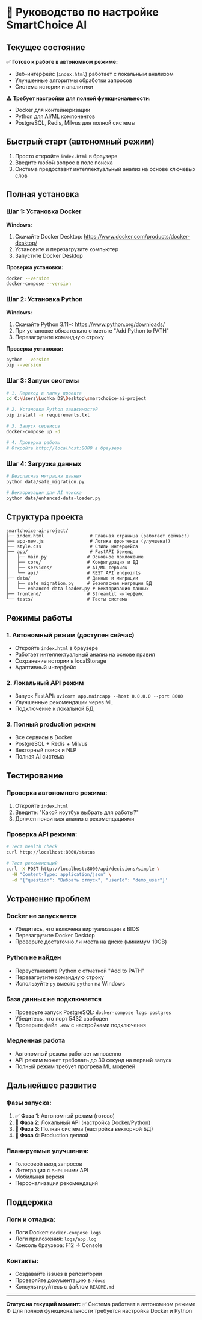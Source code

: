 # 🚀 Руководство по настройке SmartChoice AI

## Текущее состояние

✅ **Готово к работе в автономном режиме:**
- Веб-интерфейс (`index.html`) работает с локальным анализом
- Улучшенные алгоритмы обработки запросов
- Система истории и аналитики

⚠️ **Требует настройки для полной функциональности:**
- Docker для контейнеризации
- Python для AI/ML компонентов
- PostgreSQL, Redis, Milvus для полной системы

## Быстрый старт (автономный режим)

1. Просто откройте `index.html` в браузере
2. Введите любой вопрос в поле поиска
3. Система предоставит интеллектуальный анализ на основе ключевых слов

## Полная установка

### Шаг 1: Установка Docker

**Windows:**
1. Скачайте Docker Desktop: https://www.docker.com/products/docker-desktop/
2. Установите и перезагрузите компьютер
3. Запустите Docker Desktop

**Проверка установки:**
```bash
docker --version
docker-compose --version
```

### Шаг 2: Установка Python

**Windows:**
1. Скачайте Python 3.11+: https://www.python.org/downloads/
2. При установке обязательно отметьте "Add Python to PATH"
3. Перезагрузите командную строку

**Проверка установки:**
```bash
python --version
pip --version
```

### Шаг 3: Запуск системы

```bash
# 1. Переход в папку проекта
cd C:\Users\Luchka_DS\Desktop\smartchoice-ai-project

# 2. Установка Python зависимостей
pip install -r requirements.txt

# 3. Запуск сервисов
docker-compose up -d

# 4. Проверка работы
# Откройте http://localhost:8000 в браузере
```

### Шаг 4: Загрузка данных

```bash
# Безопасная миграция данных
python data/safe_migration.py

# Векторизация для AI поиска
python data/enhanced-data-loader.py
```

## Структура проекта

```
smartchoice-ai-project/
├── index.html                 # Главная страница (работает сейчас!)
├── app-new.js                 # Логика фронтенда (улучшена!)
├── style.css                  # Стили интерфейса
├── app/                       # FastAPI бэкенд
│   ├── main.py               # Основное приложение
│   ├── core/                 # Конфигурация и БД
│   ├── services/             # AI/ML сервисы
│   └── api/                  # REST API endpoints
├── data/                     # Данные и миграции
│   ├── safe_migration.py     # Безопасная миграция БД
│   └── enhanced-data-loader.py # Векторизация данных
├── frontend/                 # Streamlit интерфейс
└── tests/                    # Тесты системы
```

## Режимы работы

### 1. Автономный режим (доступен сейчас)
- Откройте `index.html` в браузере
- Работает интеллектуальный анализ на основе правил
- Сохранение истории в localStorage
- Адаптивный интерфейс

### 2. Локальный API режим
- Запуск FastAPI: `uvicorn app.main:app --host 0.0.0.0 --port 8000`
- Улучшенные рекомендации через ML
- Подключение к локальной БД

### 3. Полный production режим
- Все сервисы в Docker
- PostgreSQL + Redis + Milvus
- Векторный поиск и NLP
- Полная AI система

## Тестирование

### Проверка автономного режима:
1. Откройте `index.html`
2. Введите: "Какой ноутбук выбрать для работы?"
3. Должен появиться анализ с рекомендациями

### Проверка API режима:
```bash
# Тест health check
curl http://localhost:8000/status

# Тест рекомендаций
curl -X POST http://localhost:8000/api/decisions/simple \
  -H "Content-Type: application/json" \
  -d '{"question": "Выбрать отпуск", "userId": "demo_user"}'
```

## Устранение проблем

### Docker не запускается
- Убедитесь, что включена виртуализация в BIOS
- Перезагрузите Docker Desktop
- Проверьте достаточно ли места на диске (минимум 10GB)

### Python не найден
- Переустановите Python с отметкой "Add to PATH"
- Перезагрузите командную строку
- Используйте `py` вместо `python` на Windows

### База данных не подключается
- Проверьте запуск PostgreSQL: `docker-compose logs postgres`
- Убедитесь, что порт 5432 свободен
- Проверьте файл `.env` с настройками подключения

### Медленная работа
- Автономный режим работает мгновенно
- API режим может требовать до 30 секунд на первый запуск
- Полный режим требует прогрева ML моделей

## Дальнейшее развитие

### Фазы запуска:
1. ✅ **Фаза 1**: Автономный режим (готово)
2. 🔄 **Фаза 2**: Локальный API (настройка Docker/Python)
3. 🔄 **Фаза 3**: Полная система (настройка векторной БД)
4. 🔄 **Фаза 4**: Production деплой

### Планируемые улучшения:
- Голосовой ввод запросов
- Интеграция с внешними API
- Мобильная версия
- Персонализация рекомендаций

## Поддержка

### Логи и отладка:
- Логи Docker: `docker-compose logs`
- Логи приложения: `logs/app.log`
- Консоль браузера: F12 → Console

### Контакты:
- Создавайте issues в репозитории
- Проверяйте документацию в `/docs`
- Консультируйтесь с файлом `README.md`

---

**Статус на текущий момент:** 
✅ Система работает в автономном режиме  
⚙️ Для полной функциональности требуется настройка Docker и Python
